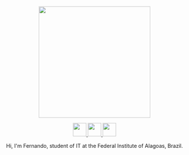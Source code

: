 <!-- 

<p align="center">
  <img height="50%" width="auto" src ="https://github-readme-stats.vercel.app/api?username=nandowastaken&show_icons=true&count_private=true&theme=darcula&hide_border=true&hide=issues,contribs&bg_color=00000000">
  <img height="50%" width="auto" src ="https://github-readme-stats.vercel.app/api/top-langs/?username=nandowastaken&layout=compact&hide_border=true&theme=darcula&bg_color=00000000&langs_count=6&hide=jupyter%20notebook,tex,css,php">
  <img src ="https://github-readme-streak-stats.herokuapp.com?user=nandowastaken&theme=darcula&hide_border=true&background=FFFFFF00">
  <br>
  <br>
</p>

<!-- <p align="center">
  <img align="left" src ="https://github-readme-stats.vercel.app/api/pin/?username=aveek-saha&repo=ytdx">
  <img align="right" src ="https://github-readme-stats.vercel.app/api/pin/?username=aveek-saha&repo=pixel-weather">
</p> -->


<!--
**Aveek-Saha/aveek-saha** is a ✨ _special_ ✨ repository because its `README.md` (this file) appears on your GitHub profile.

Here are some ideas to get you started:

- 🔭 I’m currently working on ...
- 🌱 I’m currently learning ...
- 👯 I’m looking to collaborate on ...
- 🤔 I’m looking for help with ...
- 💬 Ask me about ...
- 📫 How to reach me: ...
- 😄 Pronouns: ...
- ⚡ Fun fact: ...
-->

<div align="center">
  <br>
  <br>  
  
  <br>
  <br>
  <a href="#">
    <img width="300" height="300" src="https://i.pinimg.com/1200x/84/4f/94/844f941c1a00acc2a2a9179ab291d4de.jpg"/>
  </a>
  <br>
  <p>
    <a href="http://weibo.com/pc175">
      <img width="36" height="36" src="https://raw.githubusercontent.com/jaywcjlove/jaywcjlove/master/imgs/weibo.svg?sanitize=true" />
    </a>
    <a href="https://twitter.com/nandowastaken" target="_blank">
      <img width="36" height="36" src="https://raw.githubusercontent.com/jaywcjlove/jaywcjlove/master/imgs/twitter.svg?sanitize=true" />
    </a>
    <a href="mailto:fernandojorge.cavalcantegomes@gmail.com">
      <img width="36" height="36" src="https://raw.githubusercontent.com/jaywcjlove/jaywcjlove/master/imgs/mail.svg?sanitize=true" />
    </a>
  </p>
  <p>Hi, I'm Fernando, student of IT at the Federal Institute of Alagoas, Brazil.</p>
  
  <p>
    <a href="https://wangchujiang.com/">
      <!-- <img src="https://github-profile-trophy.vercel.app/?username=nandowastaken&theme=flat&title=Stars,Followers,Commit,MultiLanguage&margin-w=5&row=1&column=4"/> -->
    </a>
  </p>
  
  <br>
  <br>
</div>
